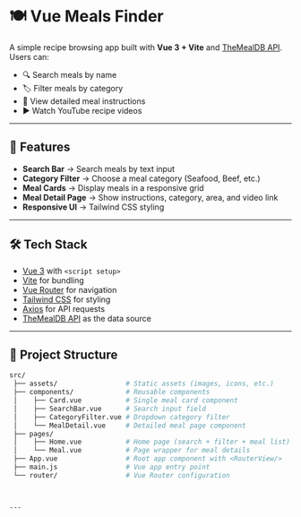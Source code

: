 # 🍽️ Vue Meals Finder

A simple recipe browsing app built with **Vue 3 + Vite** and [TheMealDB API](https://www.themealdb.com/api.php).  
Users can:
- 🔍 Search meals by name
- 🏷️ Filter meals by category
- 📖 View detailed meal instructions
- ▶️ Watch YouTube recipe videos

---

## 🚀 Features

- **Search Bar** → Search meals by text input
- **Category Filter** → Choose a meal category (Seafood, Beef, etc.)
- **Meal Cards** → Display meals in a responsive grid
- **Meal Detail Page** → Show instructions, category, area, and video link
- **Responsive UI** → Tailwind CSS styling

---
## 🛠️ Tech Stack

- [Vue 3](https://vuejs.org/) with `<script setup>`
- [Vite](https://vitejs.dev/) for bundling
- [Vue Router](https://router.vuejs.org/) for navigation
- [Tailwind CSS](https://tailwindcss.com/) for styling
- [Axios](https://axios-http.com/) for API requests
- [TheMealDB API](https://www.themealdb.com/api.php) as the data source

---

## 📂 Project Structure

```bash
src/
 ├── assets/                 # Static assets (images, icons, etc.)
 ├── components/             # Reusable components
 │    ├── Card.vue           # Single meal card component
 │    ├── SearchBar.vue      # Search input field
 │    ├── CategoryFilter.vue # Dropdown category filter
 │    └── MealDetail.vue     # Detailed meal page component
 ├── pages/                  
 │    ├── Home.vue           # Home page (search + filter + meal list)
 │    └── Meal.vue           # Page wrapper for meal details
 ├── App.vue                 # Root app component with <RouterView/>
 ├── main.js                 # Vue app entry point
 └── router/                 # Vue Router configuration



---


